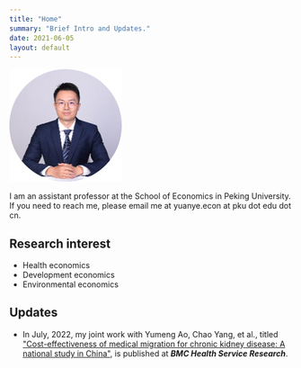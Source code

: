 ```yaml
---
title: "Home"
summary: "Brief Intro and Updates."
date: 2021-06-05
layout: default
---
```


![Researcher Portrait](research/photo-github-tiny.jpg "YUAN Ye")

I am an assistant professor at the School of Economics in Peking University. If you need to reach me, please email me at yuanye.econ at pku dot edu dot cn.

## Research interest
- Health economics
- Development economics
- Environmental economics

## Updates

- In July, 2022, my joint work with Yumeng Ao, Chao Yang, et al., titled ["Cost-effectiveness of medical migration for chronic kidney disease: A national study in China"](https://bmchealthservres.biomedcentral.com/articles/10.1186/s12913-022-08266-x), is published at ***BMC Health Service Research***.

